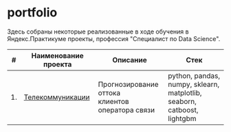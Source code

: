 # portfolio
Здесь собраны некоторые реализованные в ходе обучения в Яндекс.Практикуме проекты, профессия "Специалист по Data Science".

| #    | Наименование проекта                | Описание                                                     | Стек                                                         |
| ---- | ------------------------------------------------------------ | ------------------------------------------------------------ | ------------------------------------------------------------ |
| 1.   | [Телекоммуникации](ссылка_на_гитхабе) | Прогнозирование оттока <br/> клиентов оператора связи | python, pandas, numpy, sklearn, matplotlib, seaborn, catboost, lightgbm       |
